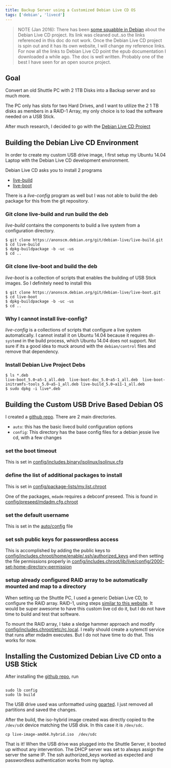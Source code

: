 ```yaml
---
title: Backup Server using a Customized Debian Live CD OS
tags: ['debian', 'livecd']
---
```


> NOTE (Jan 2016): There has been [some squabble in
> Debian](https://lists.debian.org/debian-live/2015/11/msg00053.html) about the Debian Live CD project. Its
> link was cleaned out..so the links referenced in this doc do not work. Once
> the Debian Live CD project is spin out and it has its own website, I will
> change my reference links. For now all the links to Debian Live CD point the epub documentation
> I downloaded a while ago. The doc is well written. Probably one of the best
> I have seen for an open source project.

## Goal
Convert an old Shuttle PC with 2 1TB Disks into a Backup server and so much more.

The PC only has slots for two Hard Drives, and I want to utilize the 2 1 TB disks as members in a RAID-1 Array, my only choice is to load the software needed on a USB Stick.

After much research, I decided to go with the [Debian Live CD
Project](http://linuxsimba.com/vagrantbox/debian_live_manual.epub)

## Building the Debian Live CD Environment

In order to create my custom USB drive image, I first setup my Ubuntu 14.04 Laptop with the Debian Live CD development environment.

Debian Live CD asks you to install 2 programs

 * [live-build](http://linuxsimba.com/vagrantbox/debian_live_manual.epub)
 * [live-boot](http://linuxsimba.com/vagrantbox/debian_live_manual.epub)

There is a *live-config* program as well but I was not able to build the deb package for this from the git repository.

### Git clone live-build and run build the deb

*live-build* contains the components to build a live system from a configuration directory.

```
$ git clone https://anonscm.debian.org/git/debian-live/live-build.git
$ cd live-build
$ dpkg-buildpackage -b -uc -us
$ cd ..
```

### Git clone live-boot and build the deb
*live-boot* is a collection of scripts that enables the building of USB Stick images. So I definitely need to install this

```
$ git clone https://anonscm.debian.org/git/debian-live/live-boot.git
$ cd live-boot
$ dpkg-buildpackage -b -uc -us
$ cd ..
```
### Why I cannot install live-config?
*live-config* is a collections of scripts that configure a live system automatically. I cannot install it on Ubuntu 14.04 because it requires ``dh-systemd`` in the build process, which Ubuntu 14.04 does not support. Not sure if its a good idea to muck around with the ``debian/control`` files and remove that dependency.


### Install Debian Live Project Debs

```
$ ls *.deb
live-boot_5.0~a5-1_all.deb  live-boot-doc_5.0~a5-1_all.deb  live-boot-initramfs-tools_5.0~a5-1_all.deb live-build_5.0~a11-1_all.deb
$ sudo dpkg -i live*.deb
```

## Building the Custom USB Drive Based Debian OS

I created a [github repo](http://github.com/linuxsimba/backup_server_live_cd). There are 2 main directories.
* `auto`: this has the basic livecd build configuration options
* `config`: This directory has the base config files for a debian jessie live cd, with a few changes

### set the boot timeout
This is set in  [config/includes.binary/isolinux/isolinux.cfg](https://github.com/linuxsimba/backupserver_debian_livecd/blob/master/config/includes.binary/isolinux/isolinux.cfg)

### define the list of additional packages to install

This is set in [config/package-lists/my.list.chroot](https://github.com/linuxsimba/backupserver_debian_livecd/blob/master/config/package-lists/my.list.chroot)

One of the packages, `mdadm` requires a debconf preseed. This is found in [config/preseed/mdadm.cfg.chroot](https://github.com/linuxsimba/backupserver_debian_livecd/blob/master/config/preseed/mdadm.cfg.chroot)

### set the default  username
This is set in the [auto/config](https://github.com/linuxsimba/backupserver_debian_livecd/blob/master/auto/config) file

### set ssh public keys for passwordless access

This is accomplished by adding the public keys to [config/includes.chroot/home/enable/.ssh/authorized_keys](https://github.com/linuxsimba/backupserver_debian_livecd/tree/master/config/includes.chroot/home/enable/.ssh) and then setting the file permissions properly in [config/includes.chroot/lib/live/config/2000-set-home-directory-permission](https://github.com/linuxsimba/backupserver_debian_livecd/blob/master/config/includes.chroot/lib/live/config/2000-set-home-directory-permission)

### setup already configured RAID array to be automatically mounted and map to a directory
When setting up the Shuttle PC, I used a generic Debian Live CD, to configure the RAID array. RAID-1, using steps [similar to this website](http://www.ducea.com/2009/03/08/mdadm-cheat-sheet/). It would be super awesome to have this custom live cd do it, but I do not have time to build and test that software.

To mount the RAID array, I take a sledge hammer approach and modify [config/includes.chroot/etc/rc.local](https://github.com/linuxsimba/backupserver_debian_livecd/blob/master/config/includes.chroot/etc/rc.local). I really should create a sytemctl service that runs after mdadm executes. But I do not have time to do that. This works for now.

## Installing the Customized Debian Live CD onto a USB Stick

After installing the [github repo](http://github.com/linuxsimba/backup_server_live_cd), run

```

sudo lb config
sudo lb build

```

The USB drive used was unformatted using [gparted](http://gparted.org/). I just removed all partitions and saved the changes.

After the build, the iso-hybrid image created was directly copied to the `/dev/sdX` device matching the USB disk. In this case it is `/dev/sdc`.

```
cp live-image-amd64.hybrid.iso  /dev/sdc
```

That is it! When the USB drive was plugged into the Shuttle Server, it booted up without any intervention. The DHCP server was set to always assign the server the same IP.
The ssh authorized_keys worked as expected and passwordless authentication works from my laptop.

